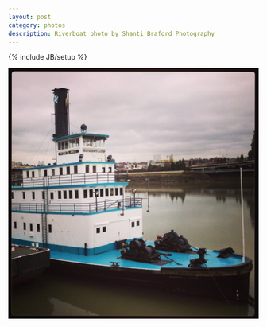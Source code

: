 ```yaml
---
layout: post
category: photos
description: Riverboat photo by Shanti Braford Photography
---
```

{% include JB/setup %}

<a href="/photos/sweet_rides_and_mighty_machines/riverboat.jpg" title="Riverboat"><img src="/photos/sweet_rides_and_mighty_machines/riverboat.jpg" alt="Riverboat" /></a>

